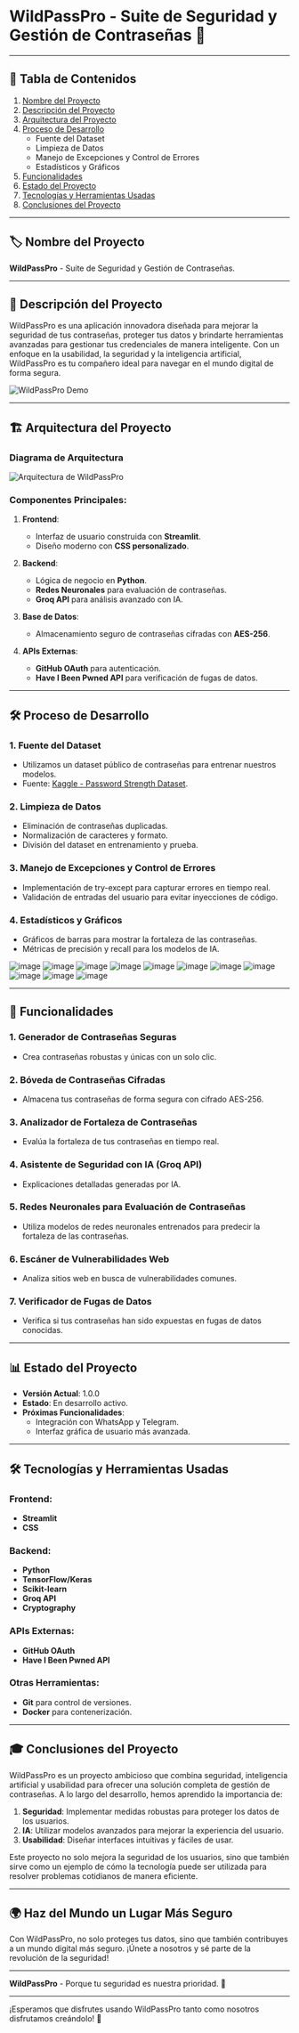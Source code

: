 # WildPassPro - Suite de Seguridad y Gestión de Contraseñas 🔐

---

## 📑 **Tabla de Contenidos**
1. [Nombre del Proyecto](#-nombre-del-proyecto)
2. [Descripción del Proyecto](#-descripción-del-proyecto)
3. [Arquitectura del Proyecto](#-arquitectura-del-proyecto)
4. [Proceso de Desarrollo](#-proceso-de-desarrollo)
   - Fuente del Dataset
   - Limpieza de Datos
   - Manejo de Excepciones y Control de Errores
   - Estadísticos y Gráficos
5. [Funcionalidades](#-funcionalidades)
6. [Estado del Proyecto](#-estado-del-proyecto)
7. [Tecnologías y Herramientas Usadas](#-tecnologías-y-herramientas-usadas)
8. [Conclusiones del Proyecto](#-conclusiones-del-proyecto)

---

## 🏷️ **Nombre del Proyecto**
**WildPassPro** - Suite de Seguridad y Gestión de Contraseñas.

---

## 📝 **Descripción del Proyecto**
WildPassPro es una aplicación innovadora diseñada para mejorar la seguridad de tus contraseñas, proteger tus datos y brindarte herramientas avanzadas para gestionar tus credenciales de manera inteligente. Con un enfoque en la usabilidad, la seguridad y la inteligencia artificial, WildPassPro es tu compañero ideal para navegar en el mundo digital de forma segura.

![WildPassPro Demo](https://github.com/AndersonP444/PROYECTO-IA-SIC-The-Wild-Project-Final/blob/main/wildpasspro.png)

---

## 🏗️ **Arquitectura del Proyecto**

### Diagrama de Arquitectura
![Arquitectura de WildPassPro](https://raw.githubusercontent.com/AndersonP444/PROYECTO-IA-SIC-The-Wild-Project/main/arquitectura_wildpasspro.png)

### Componentes Principales:
1. **Frontend**:
   - Interfaz de usuario construida con **Streamlit**.
   - Diseño moderno con **CSS personalizado**.

2. **Backend**:
   - Lógica de negocio en **Python**.
   - **Redes Neuronales** para evaluación de contraseñas.
   - **Groq API** para análisis avanzado con IA.

3. **Base de Datos**:
   - Almacenamiento seguro de contraseñas cifradas con **AES-256**.

4. **APIs Externas**:
   - **GitHub OAuth** para autenticación.
   - **Have I Been Pwned API** para verificación de fugas de datos.

---

## 🛠️ **Proceso de Desarrollo**

### 1. **Fuente del Dataset**
   - Utilizamos un dataset público de contraseñas para entrenar nuestros modelos.
   - Fuente: [Kaggle - Password Strength Dataset](https://www.kaggle.com/datasets/bhavikbb/password-strength-classifier-dataset).

### 2. **Limpieza de Datos**
   - Eliminación de contraseñas duplicadas.
   - Normalización de caracteres y formato.
   - División del dataset en entrenamiento y prueba.


### 3. **Manejo de Excepciones y Control de Errores**
   - Implementación de try-except para capturar errores en tiempo real.
   - Validación de entradas del usuario para evitar inyecciones de código.

### 4. **Estadísticos y Gráficos**
   - Gráficos de barras para mostrar la fortaleza de las contraseñas.
   - Métricas de precisión y recall para los modelos de IA.

![image](https://github.com/user-attachments/assets/724f57d2-8b8e-40ad-b26f-fc1a571f562e)
![image](https://github.com/user-attachments/assets/e399d5a4-1449-4b43-8455-218c67e67961)
![image](https://github.com/user-attachments/assets/cdcfc2cb-a989-49da-afa6-20a3bde1ad37)
![image](https://github.com/user-attachments/assets/361edd0c-3865-490b-8405-04b0b3cccb0c)
![image](https://github.com/user-attachments/assets/1af7fc57-e302-4b54-9b0c-7f74debf763d)
![image](https://github.com/user-attachments/assets/d7736a4c-c143-4e06-bc37-c71720c505bb)
![image](https://github.com/user-attachments/assets/b89f8f5b-20b1-4c53-ae44-40a0978a8d63)
![image](https://github.com/user-attachments/assets/be1c3ed6-435a-4ec8-9227-400585e51513)
![image](https://github.com/user-attachments/assets/14659804-3b39-48f5-b64c-b09205ae1885)
![image](https://github.com/user-attachments/assets/c4d62e50-2549-4926-bf16-af9f5237f7a1)
![image](https://github.com/user-attachments/assets/30197a83-fa0a-45bb-ab0d-22233575b0d2)

---

## 🎯 **Funcionalidades**

### 1. **Generador de Contraseñas Seguras**
   - Crea contraseñas robustas y únicas con un solo clic.

### 2. **Bóveda de Contraseñas Cifradas**
   - Almacena tus contraseñas de forma segura con cifrado AES-256.

### 3. **Analizador de Fortaleza de Contraseñas**
   - Evalúa la fortaleza de tus contraseñas en tiempo real.

### 4. **Asistente de Seguridad con IA (Groq API)**
   - Explicaciones detalladas generadas por IA.

### 5. **Redes Neuronales para Evaluación de Contraseñas**
   - Utiliza modelos de redes neuronales entrenados para predecir la fortaleza de las contraseñas.

### 6. **Escáner de Vulnerabilidades Web**
   - Analiza sitios web en busca de vulnerabilidades comunes.

### 7. **Verificador de Fugas de Datos**
   - Verifica si tus contraseñas han sido expuestas en fugas de datos conocidas.

---

## 📊 **Estado del Proyecto**
- **Versión Actual**: 1.0.0
- **Estado**: En desarrollo activo.
- **Próximas Funcionalidades**:
  - Integración con WhatsApp y Telegram.
  - Interfaz gráfica de usuario más avanzada.

---

## 🛠️ **Tecnologías y Herramientas Usadas**

### Frontend:
- **Streamlit**
- **CSS**

### Backend:
- **Python**
- **TensorFlow/Keras**
- **Scikit-learn**
- **Groq API**
- **Cryptography**

### APIs Externas:
- **GitHub OAuth**
- **Have I Been Pwned API**

### Otras Herramientas:
- **Git** para control de versiones.
- **Docker** para contenerización.

---

## 🎓 **Conclusiones del Proyecto**

WildPassPro es un proyecto ambicioso que combina seguridad, inteligencia artificial y usabilidad para ofrecer una solución completa de gestión de contraseñas. A lo largo del desarrollo, hemos aprendido la importancia de:

1. **Seguridad**: Implementar medidas robustas para proteger los datos de los usuarios.
2. **IA**: Utilizar modelos avanzados para mejorar la experiencia del usuario.
3. **Usabilidad**: Diseñar interfaces intuitivas y fáciles de usar.

Este proyecto no solo mejora la seguridad de los usuarios, sino que también sirve como un ejemplo de cómo la tecnología puede ser utilizada para resolver problemas cotidianos de manera eficiente.

---

## 🌍 **Haz del Mundo un Lugar Más Seguro**

Con WildPassPro, no solo proteges tus datos, sino que también contribuyes a un mundo digital más seguro. ¡Únete a nosotros y sé parte de la revolución de la seguridad!

---

**WildPassPro** - Porque tu seguridad es nuestra prioridad. 🔐

---

¡Esperamos que disfrutes usando WildPassPro tanto como nosotros disfrutamos creándolo! 🚀
